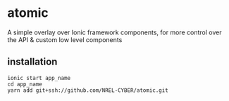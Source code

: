 # atomic
A simple overlay over Ionic framework components, for more control over the API &amp; custom low level components
## installation
    ionic start app_name
    cd app_name
    yarn add git+ssh://github.com/NREL-CYBER/atomic.git

